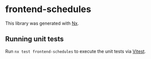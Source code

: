 # frontend-schedules

This library was generated with [Nx](https://nx.dev).

## Running unit tests

Run `nx test frontend-schedules` to execute the unit tests via [Vitest](https://vitest.dev/).
